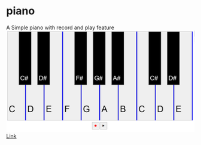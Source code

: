 # piano
A Simple piano with record and play feature
![Piano image](/piano.png) 
[Link](https://karandeep09.github.io/piano)
